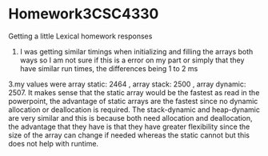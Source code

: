 # Homework3CSC4330

Getting a little Lexical homework responses

1. I was getting similar timings when initializing and filling the arrays both ways so I am not sure if this is a error on my part or simply that they have similar run times, the differences being 1 to 2 ms


3.my values were  array static: 2464 , array stack: 2500 , array dynamic: 2507. It makes sense that the static array would be the fastest as read in the powerpoint, the advantage of static arrays are the fastest since no dynamic allocation or deallocation is required. The stack-dynamic and heap-dynamic are very similar and this is because both need allocation and deallocation, the advantage that they have is that they have greater flexibility since the size of the array can change if needed whereas the static cannot but this does not help with runtime.
